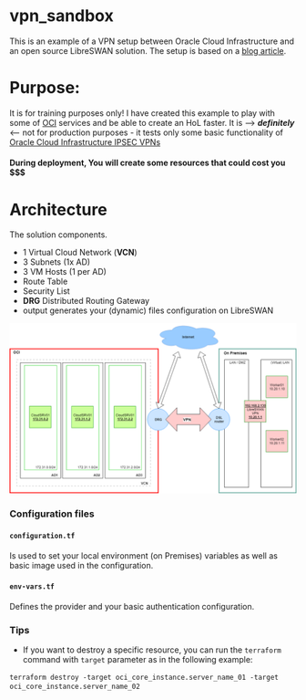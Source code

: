 # vpn_sandbox
This is an example of a VPN setup between Oracle Cloud Infrastructure and an open source LibreSWAN solution.
The setup is based on a [blog article](https://blogs.oracle.com/cloud-infrastructure/creating-a-secure-connection-between-oracle-cloud-infrastructure-and-other-cloud-providers).

# Purpose: 
It is for training purposes only! I have created this example to play with some of [OCI](https://cloud.oracle.com) services and be able to create an HoL faster.
It is --> ***definitely*** <-- not for production purposes - it tests only some basic functionality of [Oracle Cloud Infrastructure IPSEC VPNs](https://docs.cloud.oracle.com/iaas/Content/Network/Tasks/managingIPsec.htm#Example)
#### During deployment, You will create some resources that could cost you $$$

# Architecture
The solution components.

* 1 Virtual Cloud Network (**VCN**)
* 3 Subnets (1x AD)
* 3 VM Hosts (1 per AD)
* Route Table
* Security List
* **DRG** Distributed Routing Gateway
* output generates your (dynamic) files configuration on LibreSWAN

![Image of Infrastructure](./img/oci_vpn_example.png)



### Configuration files

#### `configuration.tf`
Is used to set your local environment (on Premises) variables as well as basic image used in the configuration. 

#### `env-vars.tf`
Defines the provider and your basic authentication configuration.


### Tips
* If you want to destroy a specific resource, you can run the `terraform` command
with `target` parameter as in the following example:

```
terraform destroy -target oci_core_instance.server_name_01 -target oci_core_instance.server_name_02
```
